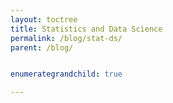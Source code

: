 ```yaml
---
layout: toctree
title: Statistics and Data Science
permalink: /blog/stat-ds/
parent: /blog/


enumerategrandchild: true

---
```

